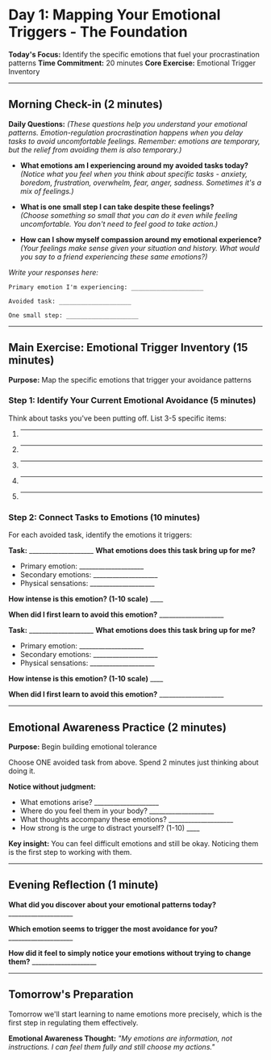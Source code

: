 # Day 1: Mapping Your Emotional Triggers - The Foundation

**Today's Focus:** Identify the specific emotions that fuel your procrastination patterns
**Time Commitment:** 20 minutes
**Core Exercise:** Emotional Trigger Inventory

---

## Morning Check-in (2 minutes)

**Daily Questions:** *(These questions help you understand your emotional patterns. Emotion-regulation procrastination happens when you delay tasks to avoid uncomfortable feelings. Remember: emotions are temporary, but the relief from avoiding them is also temporary.)*

- **What emotions am I experiencing around my avoided tasks today?**  
  *(Notice what you feel when you think about specific tasks - anxiety, boredom, frustration, overwhelm, fear, anger, sadness. Sometimes it's a mix of feelings.)*

- **What is one small step I can take despite these feelings?**  
  *(Choose something so small that you can do it even while feeling uncomfortable. You don't need to feel good to take action.)*

- **How can I show myself compassion around my emotional experience?**  
  *(Your feelings make sense given your situation and history. What would you say to a friend experiencing these same emotions?)*

*Write your responses here:*
```
Primary emotion I'm experiencing: ____________________

Avoided task: ____________________

One small step: ____________________
```

---

## Main Exercise: Emotional Trigger Inventory (15 minutes)

**Purpose:** Map the specific emotions that trigger your avoidance patterns

### Step 1: Identify Your Current Emotional Avoidance (5 minutes)
Think about tasks you've been putting off. List 3-5 specific items:

1. ____________________
2. ____________________
3. ____________________
4. ____________________
5. ____________________

### Step 2: Connect Tasks to Emotions (10 minutes)
For each avoided task, identify the emotions it triggers:

**Task:** ____________________
**What emotions does this task bring up for me?**
- Primary emotion: ____________________
- Secondary emotions: ____________________
- Physical sensations: ____________________

**How intense is this emotion? (1-10 scale)** ____

**When did I first learn to avoid this emotion?** ____________________

**Task:** ____________________
**What emotions does this task bring up for me?**
- Primary emotion: ____________________
- Secondary emotions: ____________________
- Physical sensations: ____________________

**How intense is this emotion? (1-10 scale)** ____

**When did I first learn to avoid this emotion?** ____________________

---

## Emotional Awareness Practice (2 minutes)

**Purpose:** Begin building emotional tolerance

Choose ONE avoided task from above. Spend 2 minutes just thinking about doing it.

**Notice without judgment:**
- What emotions arise? ____________________
- Where do you feel them in your body? ____________________
- What thoughts accompany these emotions? ____________________
- How strong is the urge to distract yourself? (1-10) ____

**Key insight:** You can feel difficult emotions and still be okay. Noticing them is the first step to working with them.

---

## Evening Reflection (1 minute)

**What did you discover about your emotional patterns today?** ____________________

**Which emotion seems to trigger the most avoidance for you?** ____________________

**How did it feel to simply notice your emotions without trying to change them?** ____________________

---

## Tomorrow's Preparation
Tomorrow we'll start learning to name emotions more precisely, which is the first step in regulating them effectively.

**Emotional Awareness Thought:**
*"My emotions are information, not instructions. I can feel them fully and still choose my actions."*